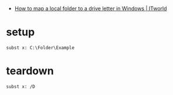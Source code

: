 

* [How to map a local folder to a drive letter in Windows | ITworld](http://www.itworld.com/article/2694895/how-to-map-a-local-folder-to-a-drive-letter-in-windows.html)


setup
=====

```
subst x: C:\Folder\Example
```

teardown
========

```
subst x: /D
```
